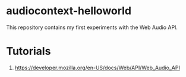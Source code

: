 # audiocontext-helloworld
This repository contains my first experiments with the Web Audio API.

# Tutorials
1. https://developer.mozilla.org/en-US/docs/Web/API/Web_Audio_API


